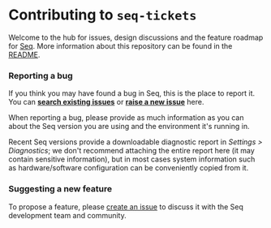 # Contributing to `seq-tickets`

Welcome to the hub for issues, design discussions and the feature roadmap for [Seq](https://getseq.net). More information about this repository can be found in the [README](https://github.com/datalust/seq-tickets).

### Reporting a bug

If you think you may have found a bug in Seq, this is the place to report it. You can **[search existing issues](https://github.com/datalust/seq-tickets/issues)** or **[raise a new issue](https://github.com/datalust/seq-tickets/issues/new)** here.

When reporting a bug, please provide as much information as you can about the Seq version you are using and the environment it's running in.

Recent Seq versions provide a downloadable diagnostic report in _Settings > Diagnostics_; we don't recommend attaching the entire report here (it may contain sensitive information), but in most cases system information such as hardware/software configuration can be conveniently copied from it.

### Suggesting a new feature

To propose a feature, please [create an issue](https://github.com/datalust/seq-tickets/issues/new) to discuss it with the Seq development team and community.
